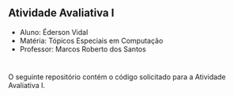 ## Atividade Avaliativa I

* Aluno: Éderson Vidal
* Matéria: Tópicos Especiais em Computação
* Professor: Marcos Roberto dos Santos
#
O seguinte repositório contém o código solicitado para a Atividade Avaliativa I.

